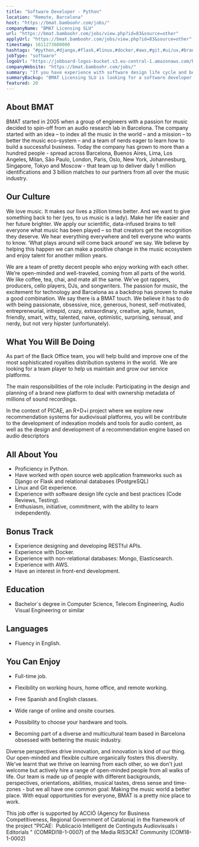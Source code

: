 ```yaml
---
title: "Software Developer - Python"
location: "Remote, Barcelona"
host: "https://bmat.bamboohr.com/jobs/"
companyName: "BMAT Licensing SLU"
url: "https://bmat.bamboohr.com/jobs/view.php?id=83&source=other"
applyUrl: "https://bmat.bamboohr.com/jobs/view.php?id=83&source=other"
timestamp: 1611273600000
hashtags: "#python,#django,#flask,#linux,#docker,#aws,#git,#ui/ux,#branding,#content"
jobType: "software"
logoUrl: "https://jobboard-logos-bucket.s3.eu-central-1.amazonaws.com/bmat-licensing-slu"
companyWebsite: "https://bmat.bamboohr.com/jobs/"
summary: "If you have experience with software design life cycle and best practices (Code Reviews, Testing), BMAT Licensing SLU is looking for someone with your knowledge."
summaryBackup: "BMAT Licensing SLU is looking for a software developer that has experience in: #python, #ui/ux, #django."
featured: 20
---
```


## About BMAT

BMAT started in 2005 when a group of engineers with a passion for music decided to spin-off from an audio research lab in Barcelona. The company started with an idea – to index all the music in the world – and a mission – to better the music eco-system – and a team of nerds eager to learn how to build a successful business. Today the company has grown to more than a hundred people - spread across Barcelona, Buenos Aires, Lima, Los Angeles, Milan, São Paulo, London, Paris, Oslo, New York, Johannesburg, Singapore, Tokyo and Moscow - that team up to deliver daily 1 million identifications and 3 billion matches to our partners from all over the music industry.

## Our Culture

We love music. It makes our lives a zillion times better. And we want to give something back to her (yes, to us music is a lady). Make her life easier and her future brighter. We apply our scientific, data-infused brains to tell everyone what music has been played – so that creators get the recognition they deserve. We hear everything everywhere and tell everyone who wants to know. ‘What plays around will come back around’ we say. We believe by helping this happen we can make a positive change in the music ecosystem and enjoy talent for another million years.

We are a team of pretty decent people who enjoy working with each other. We’re open-minded and well-traveled, coming from all parts of the world. We like coffee, tea, chai, and mate all the same. We’ve got rappers, producers, cello players, DJs, and songwriters. The passion for music, the excitement for technology and Barcelona as a backdrop has proven to make a good combination. We say there is a BMAT touch. We believe it has to do with being passionate, obsessive, nice, generous, honest, self-motivated, entrepreneurial, intrepid, crazy, extraordinary, creative, agile, human, friendly, smart, witty, talented, naive, optimistic, surprising, sensual, and nerdy, but not very hipster (unfortunately).

## What You Will Be Doing

As part of the Back Office team, you will help build and improve one of the most sophisticated royalties distribution systems in the world.  We are looking for a team player to help us maintain and grow our service platforms. 

The main responsibilities of the role include: Participating in the design and planning of a brand new platform to deal with ownership metadata of millions of sound recordings.

In the context of PICAE, an R+D+i project where we explore new recommendation systems for audiovisual platforms, you will be contribute to the development of indexation models and tools for audio content, as well as the design and development of a recommendation engine based on audio descriptors

## All About You

*   Proficiency in Python.
*   Have worked with open source web application frameworks such as Django or Flask and relational databases (PostgreSQL)
*   Linux and Git experience.
*   Experience with software design life cycle and best practices (Code Reviews, Testing).
*   Enthusiasm, initiative, commitment, with the ability to learn independently.

## Bonus Track

*   Experience designing and developing RESTful APIs.
*   Experience with Docker.
*   Experience with non-relational databases: Mongo, Elasticsearch.
*   Experience with AWS.
*   Have an interest in front-end development.

## Education

*   Bachelor´s degree in Computer Science, Telecom Engineering, Audio Visual Engineering or similar

## Languages

*   Fluency in English.

## You Can Enjoy

*   Full-time job.
*   Flexibility on working hours, home office, and remote working.  
    
*   Free Spanish and English classes.
*   Wide range of online and onsite courses.
*   Possibility to choose your hardware and tools.  
    
*   Becoming part of a diverse and multicultural team based in Barcelona obsessed with bettering the music industry.

Diverse perspectives drive innovation, and innovation is kind of our thing. Our open-minded and flexible culture organically fosters this diversity. We've learnt that we thrive on learning from each other, so we don't just welcome but actively hire a range of open-minded people from all walks of life. Our team is made up of people with different backgrounds, perspectives, orientations, abilities, musical tastes, dress sense and time-zones - but we all have one common goal: Making the music world a better place. With equal opportunities for everyone, BMAT is a pretty nice place to work. 

This job offer is supported by ACCIÓ (Agency for Business Competitiveness, Regional Government of Catalonia) in the framework of the project "PICAE:  Publicació Intelligent de Continguts Audiovisuals i Editorials " (COMRDI18-1-0007) of the Media RIS3CAT Community (COM18-1-0002)
